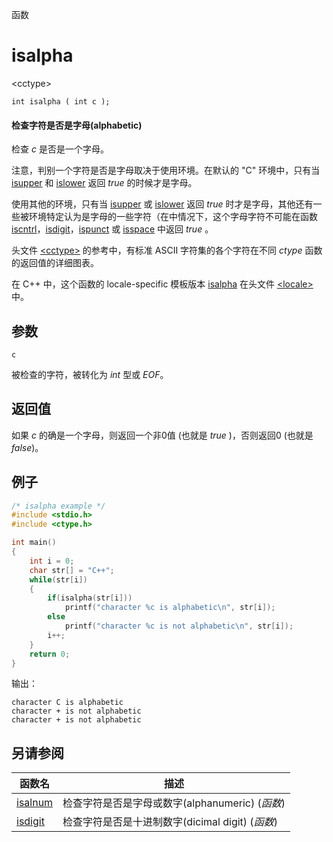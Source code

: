 函数

# isalpha

&lt;cctype&gt;

`int isalpha ( int c );`

#### 检查字符是否是字母(alphabetic)

检查 _c_ 是否是一个字母。

注意，判别一个字符是否是字母取决于使用环境。在默认的 "C" 环境中，只有当 [isupper](isupper.md) 和 [islower](islower.md) 返回 _true_ 的时候才是字母。


使用其他的环境，只有当 [isupper](isupper.md) 或 [islower](islower.md) 返回 _true_ 时才是字母，其他还有一些被环境特定认为是字母的一些字符（在中情况下，这个字母字符不可能在函数 [iscntrl](iscntrl.md)，[isdigit](isdigit.md)，[ispunct](ispunct.md) 或 [isspace](isspace.md) 中返回 _true_ 。


头文件 [&lt;cctype&gt;](README.md) 的参考中，有标准 ASCII 字符集的各个字符在不同 _ctype_ 函数的返回值的详细图表。

在 C++ 中，这个函数的 locale-specific 模板版本 [isalpha](../../Other/locale/isalpha.md) 在头文件 [&lt;locale&gt;](../../Other/locale/README.md)中。


## 参数

`c`

被检查的字符，被转化为 _int_ 型或 _EOF_。


## 返回值

如果 _c_ 的确是一个字母，则返回一个非0值 (也就是 _true_ )，否则返回0 (也就是 _false_)。

## 例子

```cpp
/* isalpha example */
#include <stdio.h>
#include <ctype.h>

int main()
{
	int i = 0;
	char str[] = "C++";
	while(str[i])
	{
		if(isalpha(str[i]))
			printf("character %c is alphabetic\n", str[i]);
		else
			printf("character %c is not alphabetic\n", str[i]);
		i++;
	}
	return 0;
}
```

输出：  
```
character C is alphabetic
character + is not alphabetic
character + is not alphabetic
```


## 另请参阅

函数名                | 描述
--------------------- | ------------------------------------------------
[isalnum](isalnum.md) | 检查字符是否是字母或数字(alphanumeric) (_函数_)
[isdigit](isdigit.md) | 检查字符是否是十进制数字(dicimal digit) (_函数_)
